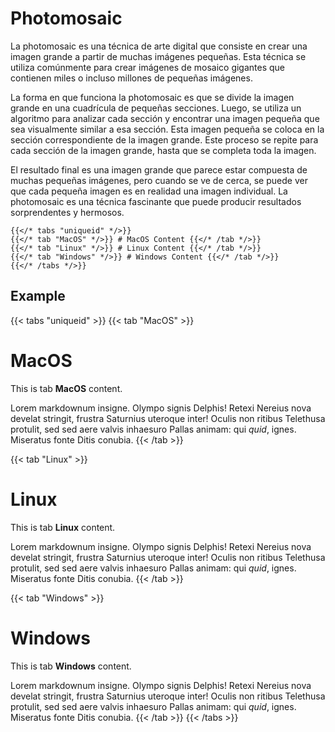# Photomosaic

La photomosaic es una técnica de arte digital que consiste en crear una imagen grande a partir de muchas imágenes pequeñas. Esta técnica se utiliza comúnmente para crear imágenes de mosaico gigantes que contienen miles o incluso millones de pequeñas imágenes.

La forma en que funciona la photomosaic es que se divide la imagen grande en una cuadrícula de pequeñas secciones. Luego, se utiliza un algoritmo para analizar cada sección y encontrar una imagen pequeña que sea visualmente similar a esa sección. Esta imagen pequeña se coloca en la sección correspondiente de la imagen grande. Este proceso se repite para cada sección de la imagen grande, hasta que se completa toda la imagen.

El resultado final es una imagen grande que parece estar compuesta de muchas pequeñas imágenes, pero cuando se ve de cerca, se puede ver que cada pequeña imagen es en realidad una imagen individual. La photomosaic es una técnica fascinante que puede producir resultados sorprendentes y hermosos.

```tpl
{{</* tabs "uniqueid" */>}}
{{</* tab "MacOS" */>}} # MacOS Content {{</* /tab */>}}
{{</* tab "Linux" */>}} # Linux Content {{</* /tab */>}}
{{</* tab "Windows" */>}} # Windows Content {{</* /tab */>}}
{{</* /tabs */>}}
```

## Example

{{< tabs "uniqueid" >}}
{{< tab "MacOS" >}}
# MacOS

This is tab **MacOS** content.

Lorem markdownum insigne. Olympo signis Delphis! Retexi Nereius nova develat
stringit, frustra Saturnius uteroque inter! Oculis non ritibus Telethusa
protulit, sed sed aere valvis inhaesuro Pallas animam: qui _quid_, ignes.
Miseratus fonte Ditis conubia.
{{< /tab >}}

{{< tab "Linux" >}}

# Linux

This is tab **Linux** content.

Lorem markdownum insigne. Olympo signis Delphis! Retexi Nereius nova develat
stringit, frustra Saturnius uteroque inter! Oculis non ritibus Telethusa
protulit, sed sed aere valvis inhaesuro Pallas animam: qui _quid_, ignes.
Miseratus fonte Ditis conubia.
{{< /tab >}}

{{< tab "Windows" >}}

# Windows

This is tab **Windows** content.

Lorem markdownum insigne. Olympo signis Delphis! Retexi Nereius nova develat
stringit, frustra Saturnius uteroque inter! Oculis non ritibus Telethusa
protulit, sed sed aere valvis inhaesuro Pallas animam: qui _quid_, ignes.
Miseratus fonte Ditis conubia.
{{< /tab >}}
{{< /tabs >}}
